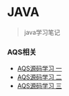# JAVA

> java学习笔记

### AQS相关
- [AQS源码学习 一](./javaAqsLearn1.md)
- [AQS源码学习 二](./javaAqsLearn2.md)
- [AQS源码学习 三](./javaAqsLearn3.md)

